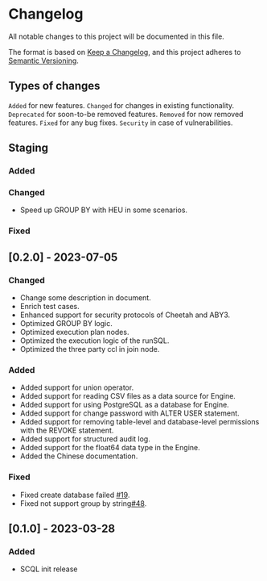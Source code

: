 # Changelog

All notable changes to this project will be documented in this file.

The format is based on [Keep a Changelog](https://keepachangelog.com/en/1.0.0/),
and this project adheres to [Semantic Versioning](https://semver.org/spec/v2.0.0.html).

## Types of changes

`Added` for new features.
`Changed` for changes in existing functionality.
`Deprecated` for soon-to-be removed features.
`Removed` for now removed features.
`Fixed` for any bug fixes.
`Security` in case of vulnerabilities.

## Staging

### Added

### Changed

 - Speed up GROUP BY with HEU in some scenarios.

### Fixed

## [0.2.0] - 2023-07-05

### Changed

 - Change some description in document.
 - Enrich test cases.
 - Enhanced support for security protocols of Cheetah and ABY3.
 - Optimized GROUP BY logic.
 - Optimized execution plan nodes.
 - Optimized the execution logic of the runSQL.
 - Optimized the three party ccl in join node.

### Added

 - Added support for union operator.
 - Added support for reading CSV files as a data source for Engine.
 - Added support for using PostgreSQL as a database for Engine.
 - Added support for change password with ALTER USER statement.
 - Added support for removing table-level and database-level permissions with the REVOKE statement.
 - Added support for structured audit log.
 - Added support for the float64 data type in the Engine.
 - Added the Chinese documentation.

### Fixed

- Fixed create database failed [#19](https://github.com/secretflow/scql/issues/19).
- Fixed not support group by string[#48](https://github.com/secretflow/scql/pull/48).

## [0.1.0] - 2023-03-28

### Added

 - SCQL init release